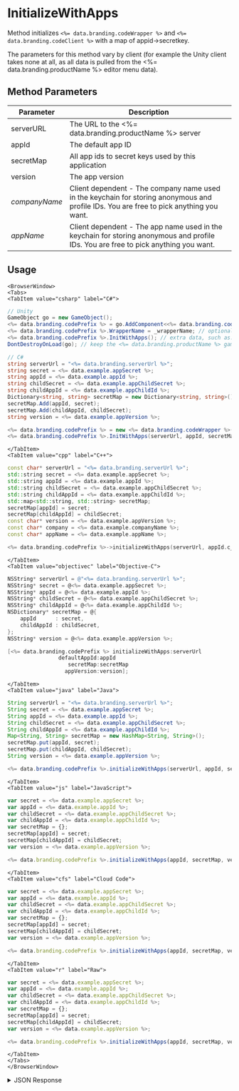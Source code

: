 # InitializeWithApps

Method initializes `<%= data.branding.codeWrapper %>` and `<%= data.branding.codeClient %>`  with a map of appid->secretkey.

The parameters for this method vary by client (for example the Unity client takes none at all, as all data is pulled from the <%= data.branding.productName %> editor menu data).

## Method Parameters
Parameter | Description
--------- | -----------
serverURL | The URL to the <%= data.branding.productName %> server
appId | The default app ID
secretMap | All app ids to secret keys used by this application
version | The app version
*companyName* | Client dependent - The company name used in the keychain for storing anonymous and profile IDs. You are free to pick anything you want.
*appName* | Client dependent - The app name used in the keychain for storing anonymous and profile IDs. You are free to pick anything you want.

## Usage

```mdx-code-block
<BrowserWindow>
<Tabs>
<TabItem value="csharp" label="C#">
```

```csharp
// Unity
GameObject go = new GameObject();
<%= data.branding.codePrefix %> = go.AddComponent<<%= data.branding.codeWrapper %>>();
<%= data.branding.codePrefix %>.WrapperName = _wrapperName; // optionally set a wrapper-name
<%= data.branding.codePrefix %>.InitWithApps(); // extra data, such as: _appId, _secret and _appVersion, is taken from the <%= data.branding.productName %> Unity Plugin.
DontDestroyOnLoad(go); // keep the <%= data.branding.productName %> game object through scene changes

// C#
string serverUrl = "<%= data.branding.serverUrl %>";
string secret = <%= data.example.appSecret %>;
string appId = <%= data.example.appId %>;
string childSecret = <%= data.example.appChildSecret %>;
string childAppId = <%= data.example.appChildId %>;
Dictionary<string, string> secretMap = new Dictionary<string, string>();
secretMap.Add(appId, secret);
secretMap.Add(childAppId, childSecret);
string version = <%= data.example.appVersion %>;

<%= data.branding.codePrefix %> = new <%= data.branding.codeWrapper %>();
<%= data.branding.codePrefix %>.InitWithApps(serverUrl, appId, secretMap, version);
```

```mdx-code-block
</TabItem>
<TabItem value="cpp" label="C++">
```

```cpp
const char* serverUrl = "<%= data.branding.serverUrl %>";
std::string secret = <%= data.example.appSecret %>;
std::string appId = <%= data.example.appId %>;
std::string childSecret = <%= data.example.appChildSecret %>;
std::string childAppId = <%= data.example.appChildId %>;
std::map<std::string, std::string> secretMap;
secretMap[appId] = secret;
secretMap[childAppId] = childSecret;
const char* version = <%= data.example.appVersion %>;
const char* company = <%= data.example.companyName %>;
const char* appName = <%= data.example.appName %>;

<%= data.branding.codePrefix %>->initializeWithApps(serverUrl, appId.c_str(), secretMap, version, company, appName);
```

```mdx-code-block
</TabItem>
<TabItem value="objectivec" label="Objective-C">
```

```objectivec
NSString* serverUrl = @"<%= data.branding.serverUrl %>";
NSString* secret = @<%= data.example.appSecret %>;
NSString* appId = @<%= data.example.appId %>;
NSString* childSecret = @<%= data.example.appChildSecret %>;
NSString* childAppId = @<%= data.example.appChildId %>;
NSDictionary* secretMap = @{
    appId      : secret, 
    childAppId : childSecret,
};
NSString* version = @<%= data.example.appVersion %>;

[<%= data.branding.codePrefix %> initializeWithApps:serverUrl
                defaultAppId:appId
                   secretMap:secretMap
                  appVersion:version];
```

```mdx-code-block
</TabItem>
<TabItem value="java" label="Java">
```

```java
String serverUrl = "<%= data.branding.serverUrl %>";
String secret = <%= data.example.appSecret %>;
String appId = <%= data.example.appId %>;
String childSecret = <%= data.example.appChildSecret %>;
String childAppId = <%= data.example.appChildId %>;
Map<String, String> secretMap = new HashMap<String, String>();
secretMap.put(appId, secret);
secretMap.put(childAppId, childSecret);
String version = <%= data.example.appVersion %>;

<%= data.branding.codePrefix %>.initializeWithApps(serverUrl, appId, secretMap, version);
```

```mdx-code-block
</TabItem>
<TabItem value="js" label="JavaScript">
```

```javascript
var secret = <%= data.example.appSecret %>;
var appId = <%= data.example.appId %>;
var childSecret = <%= data.example.appChildSecret %>;
var childAppId = <%= data.example.appChildId %>;
var secretMap = {};
secretMap[appId] = secret;
secretMap[childAppId] = childSecret;
var version = <%= data.example.appVersion %>;

<%= data.branding.codePrefix %>.initializeWithApps(appId, secretMap, version);
```

```mdx-code-block
</TabItem>
<TabItem value="cfs" label="Cloud Code">
```

```javascript
var secret = <%= data.example.appSecret %>;
var appId = <%= data.example.appId %>;
var childSecret = <%= data.example.appChildSecret %>;
var childAppId = <%= data.example.appChildId %>;
var secretMap = {};
secretMap[appId] = secret;
secretMap[childAppId] = childSecret;
var version = <%= data.example.appVersion %>;

<%= data.branding.codePrefix %>.initializeWithApps(appId, secretMap, version);
```

```mdx-code-block
</TabItem>
<TabItem value="r" label="Raw">
```

```javascript
var secret = <%= data.example.appSecret %>;
var appId = <%= data.example.appId %>;
var childSecret = <%= data.example.appChildSecret %>;
var childAppId = <%= data.example.appChildId %>;
var secretMap = {};
secretMap[appId] = secret;
secretMap[childAppId] = childSecret;
var version = <%= data.example.appVersion %>;

<%= data.branding.codePrefix %>.initializeWithApps(appId, secretMap, version);
```

```mdx-code-block
</TabItem>
</Tabs>
</BrowserWindow>
```

<details>
<summary>JSON Response</summary>

```javascript
var secret = <%= data.example.appSecret %>;
var appId = <%= data.example.appId %>;
var childSecret = <%= data.example.appChildSecret %>;
var childAppId = <%= data.example.appChildId %>;
var secretMap = {};
secretMap[appId] = secret;
secretMap[childAppId] = childSecret;
var version = <%= data.example.appVersion %>;

<%= data.branding.codePrefix %>.initializeWithApps(appId, secretMap, version);
```
</details>

